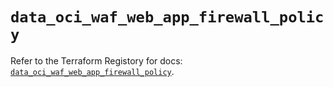 # `data_oci_waf_web_app_firewall_policy`

Refer to the Terraform Registory for docs: [`data_oci_waf_web_app_firewall_policy`](https://registry.terraform.io/providers/oracle/oci/6.18.0/docs/data-sources/waf_web_app_firewall_policy).
